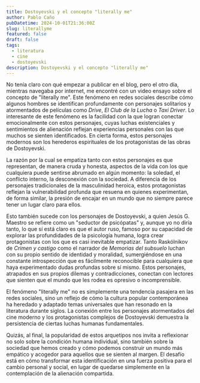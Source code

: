 ```yaml
---
title: Dostoyevski y el concepto "literally me"
author: Pablo Caño
pubDatetime: 2024-10-01T21:36:00Z
slug: literallyme
featured: false
draft: false
tags:
  - literatura
  - cine
  - dostoyevski
description: Dostoyevski y el concepto "literally me"
---
```


No tenía claro con qué empezar a publicar en el blog, pero el otro día, mientras navegaba por internet, me encontré con un video ensayo sobre el concepto de "literally me". Este fenómeno en redes sociales describe cómo algunos hombres se identifican profundamente con personajes solitarios y atormentados de películas como *Drive*, *El Club de la Lucha* o *Taxi Driver*. Lo interesante de este fenómeno es la facilidad con la que logran conectar emocionalmente con estos personajes, cuyas luchas existenciales y sentimientos de alienación reflejan experiencias personales con las que muchos se sienten identificados. En cierta forma, estos personajes modernos son los herederos espirituales de los protagonistas de las obras de Dostoyevski.

La razón por la cual se empatiza tanto con estos personajes es que representan, de manera cruda y honesta, aspectos de la vida con los que cualquiera puede sentirse abrumado en algún momento: la soledad, el conflicto interno, la desconexión con la sociedad. A diferencia de los personajes tradicionales de la masculinidad heroica, estos protagonistas reflejan la vulnerabilidad profunda que resuena en quienes experimentan, de forma similar, la presión de encajar en un mundo que no siempre parece tener un lugar claro para ellos.

Esto también sucede con los personajes de Dostoyevski, a quien Jesús G. Maestro se refiere como un "seductor de psicópatas" y, aunque yo no diría tanto, lo que sí está claro es que el autor ruso, famoso por su capacidad de explorar las profundidades de la psicología humana, logra crear protagonistas con los que es casi inevitable empatizar. Tanto Raskólnikov de *Crimen y castigo* como el narrador de *Memorias del subsuelo* luchan con su propio sentido de identidad y moralidad, sumergiéndose en una constante introspección que es fácilmente reconocible para cualquiera que haya experimentado dudas profundas sobre sí mismo. Estos personajes, atrapados en sus propios dilemas y contradicciones, conectan con lectores que sienten que el mundo que les rodea es opresivo o incomprensible.

El fenómeno "literally me" no es simplemente una tendencia pasajera en las redes sociales, sino un reflejo de cómo la cultura popular contemporánea ha heredado y adaptado temas universales que han resonado en la literatura durante siglos. La conexión entre los personajes atormentados del cine moderno y los protagonistas complejos de Dostoyevski demuestra la persistencia de ciertas luchas humanas fundamentales.

Quizás, al final, la popularidad de estos arquetipos nos invita a reflexionar no solo sobre la condición humana individual, sino también sobre la sociedad que hemos creado y cómo podemos construir un mundo más empático y acogedor para aquellos que se sienten al margen. El desafío está en cómo transformar esta identificación en una fuerza positiva para el cambio personal y social, en lugar de quedarse simplemente en la contemplación de la alienación compartida.
